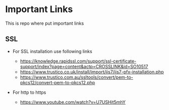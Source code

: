 # Important Links
This is repo where put important links

## SSL
 
- For SSL installation use following links
	- https://knowledge.rapidssl.com/support/ssl-certificate-support/index?page=content&actp=CROSSLINK&id=SO10517
	- https://www.trustico.co.uk/install/import/iis7/iis7-pfx-installation.php 
    - https://www.trustico.com.au/ssltools/convert/pem-to-pkcs12/convert-pem-to-pkcs12.php

- For http to https
	- https://www.youtube.com/watch?v=U7USHit5mhY


